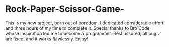 # Rock-Paper-Scissor-Game-

This is my new project, born out of boredom. I dedicated considerable effort and three hours of my time to complete it. Special thanks to Bro Code, whose inspiration led me to become a programmer. Rest assured, all bugs are fixed, and it works flawlessly. Enjoy!
